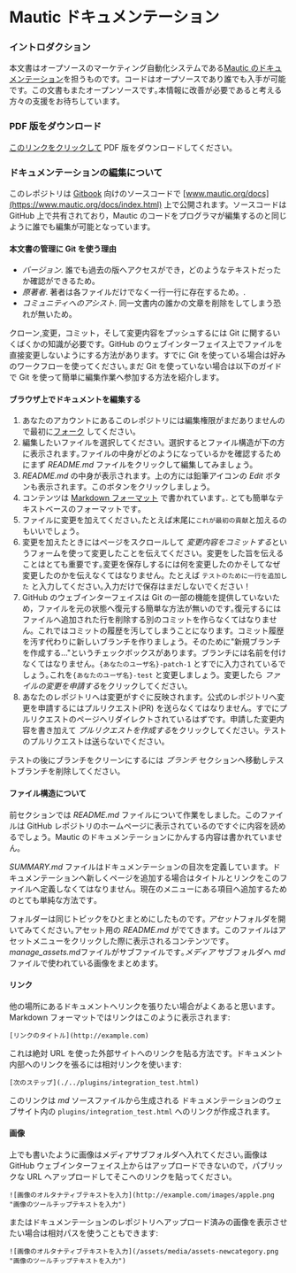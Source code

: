 # Mautic ドキュメンテーション

### イントロダクション
本文書はオープソースのマーケティング自動化システムである[Mautic のドキュメンテーション](https://www.mautic.org/docs/index.html)を担うものです。コードはオープソースであり誰でも入手が可能です。この文書もまたオープンソースです｡本情報に改善が必要であると考える方々の支援をお待ちしています。

### PDF 版をダウンロード
[このリンクをクリックして](https://mautic.org/docs/mautic_docs_jp.pdf) PDF 版をダウンロードしてください｡

### ドキュメンテーションの編集について
このレポジトリは [Gitbook](https://www.gitbook.com/) 向けのソースコードで [www.mautic.org/docs](https://www.mautic.org/docs/index.html) 上で公開されます。ソースコードは GitHub 上で共有されており，Mautic のコードをプログラマが編集するのと同じように誰でも編集が可能となっています。

#### 本文書の管理に Git を使う理由

- *バージョン*. 誰でも過去の版へアクセスができ，どのようなテキストだったか確認ができるため。
- *原著者*. 著者は各ファイルだけでなく一行一行に存在するため。.
- *コミュニティへのアシスト*. 同一文書内の誰かの文章を削除をしてしまう恐れが無いため。

クローン,変更，コミット，そして変更内容をプッシュするには Git に関するいくばくかの知識が必要です。GitHub のウェブインターフェイス上でファイルを直接変更しないようにする方法があります。すでに Git を使っている場合は好みのワークフローを使ってください｡まだ Git を使っていない場合は以下のガイドで Git を使って簡単に編集作業へ参加する方法を紹介します。

#### ブラウザ上でドキュメントを編集する

1. あなたのアカウントにあるこのレポジトリには編集権限がまだありませんので最初に[フォーク](https://github.com/mautic/documentation#fork-destination-box) してください。
2. 編集したいファイルを選択してください。選択するとファイル構造が下の方に表示されます｡ファイルの中身がどのようになっているかを確認するためにまず *README.md* ファイルをクリックして編集してみましょう。
3. *README.md* の中身が表示されます。上の方には鉛筆アイコンの *Edit* ボタンも表示されます。このボタンをクリックしましょう。
4. コンテンツは [Markdown フォーマット](https://daringfireball.net/projects/markdown/) で書かれています｡. とても簡単なテキストベースのフォーマットです｡
5. ファイルに変更を加えてください｡たとえば末尾に`これが最初の貢献`と加えるのもいいでしょう｡
6. 変更を加えたときにはページをスクロールして *変更内容をコミットする*というフォームを使って変更したことを伝えてください。変更をした旨を伝えることはとても重要です｡変更を保存しするには何を変更したのかそしてなぜ変更したのかを伝えなくてはなりません。たとえば `テストのために一行を追加した` と入力してください｡入力だけで保存はまだしないでください！
7. GitHub のウェブインターフェイスは Git の一部の機能を提供していないため，ファイルを元の状態へ復元する簡単な方法が無いのです｡復元するにはファイルへ追加された行を削除する別のコミットを作らなくてはなりません。これではコミットの履歴を汚してしまうことになります。コミット履歴を汚す代わりに新しいブランチを作りましょう。そのために"新規ブランチを作成する..."というチェックボックスがあります。ブランチには名前を付けなくてはなりません。`{あなたのユーザ名}-patch-1` とすでに入力されているでしょう｡これを`{あなたのユーザ名}-test` と変更しましょう。変更したら *ファイルの変更を申請する*をクリックしてください｡
8. あなたのレポジトリへは変更がすぐに反映されます。公式のレポジトリへ変更を申請するにはプルリクエスト(PR) を送らなくてはなりません。すでにプルリクエストのページへリダイレクトされているはずです。申請した変更内容を書き加えて *プルリクエストを作成する*をクリックしてください。テストのプルリクエストは送らないでください｡

テストの後にブランチをクリーンにするには *ブランチ* セクションへ移動しテストブランチを削除してください｡

#### ファイル構造について

前セクションでは *README.md* ファイルについて作業をしました。このファイルは GitHub レポジトリのホームページに表示されているのですぐに内容を読めるでしょう。Mautic のドキュメンテーションにかんする内容は書かれていません｡

*SUMMARY.md* ファイルはドキュメンテーションの目次を定義しています。ドキュメンテーションへ新しくページを追加する場合はタイトルとリンクをこのファイルへ定義しなくてはなりません。現在のメニューにある項目へ追加するためのとても単純な方法です｡

フォルダーは同じトピックをひとまとめにしたものです｡ *アセット*フォルダを開いてみてください｡アセット用の *README.md* がでてきます。このファイルはアセットメニューをクリックした際に表示されるコンテンツです｡ *manage_assets.md*ファイルがサブファイルです｡*メディア* サブフォルダへ *md* ファイルで使われている画像をまとめます。

#### リンク

他の場所にあるドキュメントへリンクを張りたい場合がよくあると思います｡ Markdown フォーマットではリンクはこのように表示されます:

```
[リンクのタイトル](http://example.com)
```

これは絶対 URL を使った外部サイトへのリンクを貼る方法です。ドキュメント内部へのリンクを張るには相対リンクを使います:

```
[次のステップ](./../plugins/integration_test.html)
```
このリンクは *md* ソースファイルから生成される ドキュメンテーションのウェブサイト内の `plugins/integration_test.html` へのリンクが作成されます。

#### 画像

上でも書いたように画像はメディアサブフォルダへ入れてください｡画像は GitHub ウェブインターフェイス上からはアップロードできないので，パブリックな URL へアップロードしてそこへのリンクを貼ってください｡

```
![画像のオルタナティブテキストを入力](http://example.com/images/apple.png "画像のツールチップテキストを入力")
```
またはドキュメンテーションのレポジトリへアップロード済みの画像を表示させたい場合は相対パスを使うこともできます: 

```
![画像のオルタナティブテキストを入力](/assets/media/assets-newcategory.png "画像のツールチップテキストを入力")
```
